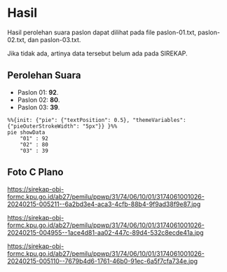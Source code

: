 # Hasil

Hasil perolehan suara paslon dapat dilihat pada file paslon-01.txt, paslon-02.txt, dan paslon-03.txt.

Jika tidak ada, artinya data tersebut belum ada pada SIREKAP.

## Perolehan Suara

 * Paslon 01: **92**.
 * Paslon 02: **80**.
 * Paslon 03: **39**.

```mermaid
%%{init: {"pie": {"textPosition": 0.5}, "themeVariables": {"pieOuterStrokeWidth": "5px"}} }%%
pie showData
    "01" : 92
    "02" : 80
    "03" : 39
```
## Foto C Plano

https://sirekap-obj-formc.kpu.go.id/ab27/pemilu/ppwp/31/74/06/10/01/3174061001026-20240215-005211--6a2bd3e4-aca3-4cfb-88b4-9f9ad38f9e87.jpg

https://sirekap-obj-formc.kpu.go.id/ab27/pemilu/ppwp/31/74/06/10/01/3174061001026-20240215-004955--1ace4d81-aa02-447c-89d4-532c8ecde41a.jpg

https://sirekap-obj-formc.kpu.go.id/ab27/pemilu/ppwp/31/74/06/10/01/3174061001026-20240215-005110--7679b4d6-1761-46b0-91ec-6a5f7cfa734e.jpg
